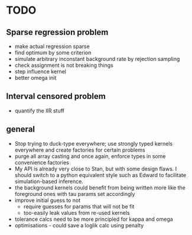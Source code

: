 # TODO

## Sparse regression problem

- make actual regression sparse
- find optimum by some criterion
- simulate arbitrary inconstant background rate by rejection sampling
- check assignment is not breaking things
- step influence kernel
- better omega init

## Interval censored problem

- quantify the IIR stuff


## general

- Stop trying to duck-type everywhere; use strongly typed kernels everywhere and create factories for certain problems
- purge all array casting and once again, enforce types in some convenience factories
- My API is already very close to Stan, but with some design flaws. I should switch to a python equivalent style such as Edward to facilitate simulation-based inference.
- the background kernels could benefit from being written more like the foreground ones with tau params set accordingly
- improve initial guess to not
  - require guesses for params that will not be fit
  - too-easily leak values from re-used kernels
- tolerance calcs need to be more principled for kappa and omega
- optimisations - could save a loglik calc using penalty
